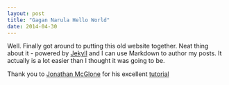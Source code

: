 ```yaml
---
layout: post
title: "Gagan Narula Hello World"
date: 2014-04-30
---
```


Well. Finally got around to putting this old website together. 
Neat thing about it - powered by [Jekyll](http://jekyllrb.com) 
and I can use Markdown to author my posts. 
It actually is a lot easier than I thought it was going to be.

Thank you to [Jonathan McGlone](http://jmcglone.com/guides/github-pages/) for his excellent [tutorial](http://jmcglone.com/guides/github-pages/)

